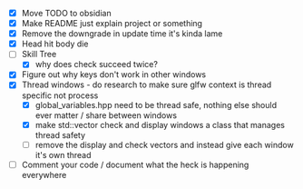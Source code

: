 - [x] Move TODO to obsidian
- [x] Make README just explain project or something
- [x] Remove the downgrade in update time it's kinda lame
- [x] Head hit body die
- [ ] Skill Tree
    - [x] why does check succeed twice?
- [x] Figure out why keys don't work in other windows
- [x] Thread windows - do research to make sure glfw context is thread specific not process
    - [x] global_variables.hpp need to be thread safe, nothing else should ever matter / share between windows
    - [x] make std::vector check and display windows a class that manages thread safety
    - [ ] remove the display and check vectors and instead give each window it's own thread
- [ ] Comment your code / document what the heck is happening everywhere